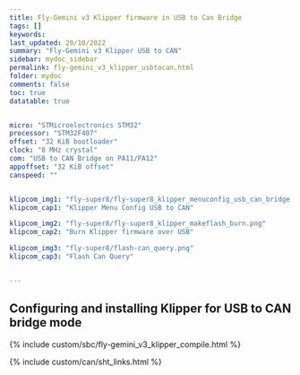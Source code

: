 ```yaml
---
title: Fly-Gemini v3 Klipper firmware in USB to Can Bridge
tags: []
keywords: 
last_updated: 20/10/2022
summary: "Fly-Gemini v3 Klipper USB to CAN"
sidebar: mydoc_sidebar
permalink: fly-gemini_v3_klipper_usbtocan.html
folder: mydoc
comments: false
toc: true
datatable: true


micro: "STMicroelectronics STM32"
processor: "STM32F407"
offset: "32 KiB bootloader"
clock: "8 MHz crystal"
com: "USB to CAN Bridge on PA11/PA12"
appoffset: "32 KiB offset"
canspeed: ""


klipcom_img1: "fly-super8/fly-super8_klipper_menuconfig_usb_can_bridge.png"
klipcom_cap1: "Klipper Menu Config USB to CAN"

klipcom_img2: "fly-super8/fly-super8_klipper_makeflash_burn.png"
klipcom_cap2: "Burn Klipper firmware over USB"

klipcom_img3: "fly-super8/flash-can_query.png"
klipcom_cap3: "Flash Can Query"


---
```


## Configuring and installing Klipper for USB to CAN bridge mode


{% include custom/sbc/fly-gemini_v3_klipper_compile.html %}

{% include custom/can/sht_links.html %}